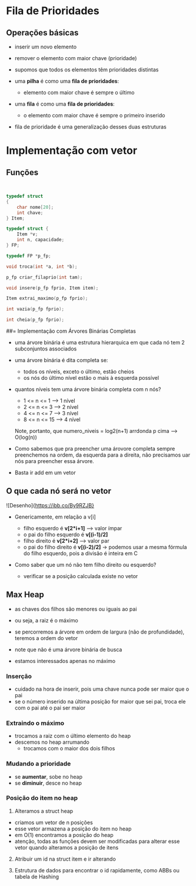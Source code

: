 # Fila de Prioridades 

## Operações básicas
* inserir um novo elemento 
* remover o elemento com maior chave (prioridade)
* supomos que todos os elementos têm prioridades distintas

* uma **pilha** é como uma **fila de prioridades**:
    * elemento com maior chave é sempre o último

* uma **fila** é como uma **fila de prioridades**:
    * o elemento com maior chave é sempre o primeiro inserido 

* fila de prioridade é uma generalização desses duas estruturas


# Implementação com vetor 

## Funções

```C


typedef struct
{
    char nome[20];
    int chave;
} Item;

typedef struct {
    Item *v;
    int n, capacidade;
} FP;

typedef FP *p_fp;

void troca(int *a, int *b); 

p_fp criar_filaprio(int tam);

void insere(p_fp fprio, Item item);

Item extrai_maximo(p_fp fprio);

int vazia(p_fp fprio);

int cheia(p_fp fprio);

```

##= Implementação com Árvores Binárias Completas

* uma árvore binária é uma estrutura hierarquica em que cada nó tem 2 subconjuntos associados
* uma árvore binária é dita completa se:
    * todos os níveis, exceto o último, estão cheios
    * os nós do último nível estão o mais à esquerda possível 
    
* quantos níveis tem uma árvore binária completa com n nós?
    * 1 <= n <= 1 --> 1 nível  
    * 2 <= n <= 3 --> 2 nível  
    * 4 <= n <= 7 --> 3 nível  
    * 8 <= n <= 15 --> 4 nível  

    Note, portanto, que numero_niveis = log2(n+1) arrdonda p cima --> O(log(n))

* Como sabemos que pra preencher uma árovore completa sempre preenchemos na ordem, da esquerda para a direita, não precisamos uar nós para preencher essa árvore. 
* Basta ir add em um vetor

## O que cada nó será no vetor

![Desenho]{https://ibb.co/By9RZJB}

* Genericamente, em relação a v[i]

    * filho esquerdo é **v[2*i+1]** --> valor ímpar
    * o pai do filho esquerdo é **v[(i-1)/2]**
    * filho direito é **v[2*i+2]** --> valor par
    * o pai do filho direito é **v[(i-2)/2]** -> podemos usar a mesma fórmula do filho esquerdo, pois a divisão é inteira em C

* Como saber que um nó não tem filho direito ou esquerdo?
    * verificar se a posição calculada existe no vetor 

## Max Heap 

* as chaves dos filhos são menores ou iguais ao pai 
* ou seja, a raiz é o máximo 

* se percorremos a árvore em ordem de largura (não de profundidade), teremos a ordem do vetor 
* note que não é uma árvore binária de busca 
* estamos interessados apenas no máximo

### Inserção 
* cuidado na hora de inserir, pois uma chave nunca pode ser maior que o pai 
* se o número inserido na última posição for maior que sei pai, troca ele com o pai até o pai ser maior 

### Extraindo o máximo 
* trocamos a raiz com o último elemento do heap 
* descemos no heap arrumando 
    * trocamos com o maior dos dois filhos 

### Mudando a prioridade
* se **aumentar**, sobe no heap 
* se **diminuir**, desce no heap

### Posição do item no heap 

1) Alteramos a struct heap 
* criamos um vetor de n posições
* esse vetor armazena a posição do item no heap
* em O(1) encontramos a posição do heap 
* atenção, todas as funções devem ser modificadas para alterar esse vetor quando alteramos a posição de itens 

2) Atribuir um id na struct item e ir alterando 

3) Estrutura de dados para encontrar o id rapidamente, como ABBs ou tabela de Hashing 


